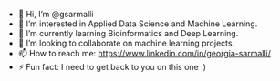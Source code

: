 - 👋 Hi, I’m @gsarmalli
- 👀 I’m interested in Applied Data Science and Machine Learning.
- 🌱 I’m currently learning Bioinformatics and Deep Learning.
- 💞️ I’m looking to collaborate on machine learning projects.
- 📫 How to reach me: https://www.linkedin.com/in/georgia-sarmalli/
- ⚡ Fun fact: I need to get back to you on this one :)
  
<!---
gsarmalli/gsarmalli is a ✨ special ✨ repository because its `README.md` (this file) appears on your GitHub profile.
You can click the Preview link to take a look at your changes.
--->
